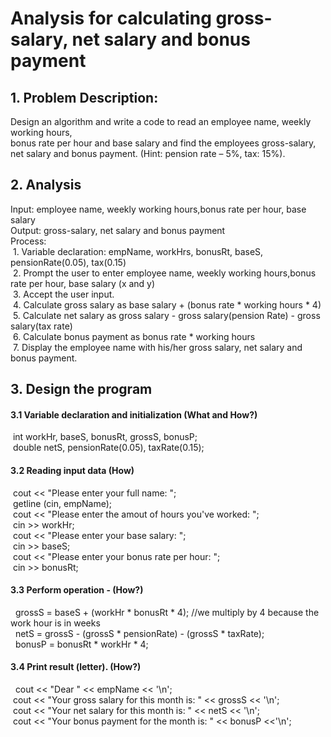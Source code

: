 # Analysis for calculating gross-salary, net salary and bonus payment

  ## 1. Problem Description: 
Design an algorithm and write a code to read an employee name, weekly working hours, <br/>
bonus rate per hour and base salary and find the employees gross-salary, net salary and bonus payment. (Hint: pension rate – 5%, tax: 15%).


  ## 2. Analysis
Input: employee name, weekly working hours,bonus rate per hour, base salary <br/>
Output: gross-salary, net salary and bonus payment <br/>
Process: <br/>
          &nbsp;1. Variable declaration: empName, workHrs, bonusRt, baseS, pensionRate(0.05), tax(0.15) <br/>
          &nbsp;2. Prompt the user to enter employee name, weekly working hours,bonus rate per hour, base salary (x and y)<br/>
          &nbsp;3. Accept the user input.<br/>
          &nbsp;4. Calculate gross salary as base salary + (bonus rate * working hours * 4)<br/>
          &nbsp;5. Calculate net salary as gross salary - gross salary(pension Rate) - gross salary(tax rate) <br/>
          &nbsp;6. Calculate bonus payment as bonus rate * working hours<br/>
          &nbsp;7. Display the employee name with his/her gross salary, net salary and  bonus payment.
## 3. Design the program

#### 3.1 Variable declaration and initialization (What and How?)
&nbsp;int workHr, baseS, bonusRt, grossS, bonusP; <br/>
&nbsp;double netS, pensionRate(0.05), taxRate(0.15); <br/>
#### 3.2 Reading input data (How)
&nbsp;cout << "Please enter your full name: ";<br/>
&nbsp;getline (cin, empName);<br/>
&nbsp;cout << "Please enter the amout of hours you've worked: ";<br/>
&nbsp;cin >> workHr;<br/>
&nbsp;cout << "Please enter your base salary: ";<br/>
&nbsp;cin >> baseS;<br/>
&nbsp;cout << "Please enter your bonus rate per hour: ";<br/>
&nbsp;cin >> bonusRt;<br/>
 
 #### 3.3 Perform operation - (How?)
&nbsp; grossS = baseS + (workHr * bonusRt * 4); //we multiply by 4 because the work hour is in weeks<br/>
&nbsp; netS = grossS - (grossS * pensionRate) - (grossS * taxRate);<br/>
&nbsp; bonusP = bonusRt * workHr * 4;<br/>
#### 3.4 Print result (letter). (How?)
&nbsp; cout << "Dear " << empName << '\n';<br/>
&nbsp;cout << "Your gross salary for this month is: " << grossS << '\n';<br/>
&nbsp;cout << "Your net salary for this month is: " << netS << '\n';<br/>
&nbsp;cout << "Your bonus payment for the month is: " << bonusP <<'\n';<br/>
